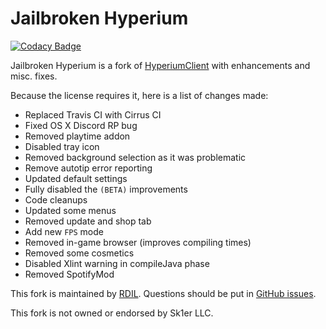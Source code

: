 # Jailbroken Hyperium

[![Codacy Badge](https://api.codacy.com/project/badge/Grade/a29d5c59b9b846468f84aedd4f99d2d7)](https://app.codacy.com/app/hyperiumjailbreak/client?utm_source=github.com&utm_medium=referral&utm_content=hyperiumjailbreak/client&utm_campaign=Badge_Grade_Settings)

Jailbroken Hyperium is a fork of [HyperiumClient](https://hyperium.cc) with enhancements and misc. fixes.

Because the license requires it, here is a list of changes made:
* Replaced Travis CI with Cirrus CI
* Fixed OS X Discord RP bug
* Removed playtime addon
* Disabled tray icon
* Removed background selection as it was problematic
* Remove autotip error reporting
* Updated default settings
* Fully disabled the `(BETA)` improvements
* Code cleanups
* Updated some menus
* Removed update and shop tab
* Add new `FPS` mode
* Removed in-game browser (improves compiling times)
* Removed some cosmetics
* Disabled Xlint warning in compileJava phase
* Removed SpotifyMod

This fork is maintained by [RDIL](https://rdil.rocks). Questions should be put in [GitHub issues](https://github.com/RDIL/Hyperium-Jailbreak/issues).

This fork is not owned or endorsed by Sk1er LLC.
